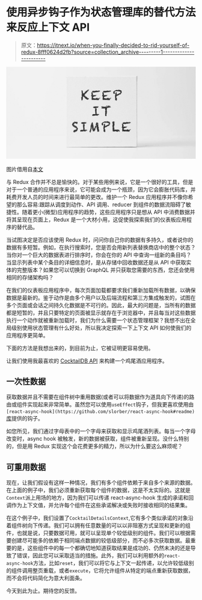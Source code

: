 # 使用异步钩子作为状态管理库的替代方法来反应上下文 API

> 原文：<https://itnext.io/when-you-finally-decided-to-rid-yourself-of-redux-8fff0624d2fb?source=collection_archive---------1----------------------->

![](img/045fc3df005f20f11081f364899ba937.png)

图片借用自[本文](https://medium.muz.li/use-the-power-of-simplicity-to-deliver-awesome-digital-banking-5923aae65177)

与 Redux 合作并不总是愉快的。对于某些用例来说，它是一个很好的工具，但是对于一个普通的应用程序来说，它可能会成为一个瓶颈，因为它会膨胀代码库，并耗费开发人员的时间来进行最简单的更改。维护一个 Redux 应用程序并不像你希望的那么容易:跟踪从调度到动作、API 调用、reducer 到组件的数据流阻碍了敏捷性。随着更小(微型)应用程序的趋势，这些应用程序只是想从 API 中消费数据并将其呈现在页面上，Redux 是一个大材小用，这促使我探索我们的仪表板应用程序的替代品。

当试图决定是否应该使用 Redux 时，问问你自己你的数据有多持久，或者说你的数据有多短暂。例如，在执行搜索时，您是否会用新列表替换商店中的整个状态？当你对一个巨大的数据表进行排序时，你会在你的 API 中查询一组新的条目吗？当显示列表中某个条目的详细信息时，是从存储中回收数据还是从 API 中获取实体的完整版本？如果您可以切换到 GraphQL 并只获取您需要的东西，您还会使用相同的存储架构吗？

在我们的仪表板应用程序中，每次页面加载都要求我们重新加载所有数据，以确保数据是最新的。鉴于动作是由多个用户以及后端流程和第三方集成触发的，试图在多个页面或会话之间持久化数据是不可行的。因此，最大的问题是，当所有的数据都是短暂的，并且只要特定的页面被显示就存在于浏览器中，并且每当对这些数据执行一个动作就被重新加载时，我们为什么需要一个状态管理框架？我想不出在全局级别使用状态管理有什么好处，所以我决定探索一下上下文 API 如何使我们的应用程序更简单。

下面的方法是我想出来的，到目前为止，它被证明更容易使用。

让我们使用我最喜欢的 [CocktailDB API](https://www.thecocktaildb.com/api.php) 来构建一个鸡尾酒应用程序。

## 一次性数据

获取数据并且不需要在组件树中重用数据(或者可以将数据作为道具向下传递)的路由或组件实现起来非常简单。虽然您可以使用`useEffect`钩子，但我更喜欢使用由`[react-async-hook](https://github.com/slorber/react-async-hook#readme)` [库](https://github.com/slorber/react-async-hook#readme)提供的钩子。

如您所见，我们通过字母表中的一个字母来获取和显示鸡尾酒列表。每当一个字母改变时，async hook 被触发，新的数据被获取，组件被重新呈现。没什么特别的，但是用 Redux 实现这个会花费更多的精力，所以为什么要这么麻烦呢？

## 可重用数据

现在，让我们假设有这样一种情况，我们有多个组件依赖于来自多个来源的数据。在上面的例子中，我们必须重新获取每个组件的数据，这是不太实际的。这就是`Context`派上用场的地方，因为我们可以传递 react-async-hook 生成的承诺和回调作为上下文值，并允许每个组件在这些承诺解决或失败时接收相同的结果集。

在这个例子中，我们设置了`CocktailDetailsContext`,它有多个类似承诺的对象沿着组件树向下传递。我们可以拥有任意数量的可以以非阻塞方式呈现和更新的组件，也就是说，只要数据可用，就可以呈现单个较低级别的组件。我们可以根据需要创建尽可能多的依赖于相同端点数据的较低级部分，而不必多次获取数据。最重要的是，这些组件中的每一个都确切地知道获取结果是成功的、仍然未决的还是导致了错误，因此您可以采取适当的措施。此外，我们可以利用额外的`react-async-hook`方法，比如`reset`，我们可以将它与上下文一起传递，以允许较低级别的组件调用整页重载，或者`execute`，它将允许组件从特定的端点重新获取数据，而不会将代码简化为意大利面条。

今天到此为止。期待您的反馈。